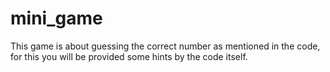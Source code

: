 # mini_game
This game is about guessing the correct number as mentioned in the code, for this you will be provided some hints by the code itself.
